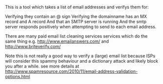 This is a tool which takes a list of email addresses and verifys them for: 

Verifying they contain an @ sign
Verifying the domainname has an MX record and A record
And that an SMTP server is running
And the smtp server responds positively when attempting to send to each email address.

There are many paid email list cleaning services services which do the same thing e.g. http://www.emailanswers.com/  and http://www.briteverify.com/ 

Note this is not really a good way to verify a (large) email list because ISPs will consider this spammy behaviour and a dictionary attack and likely block you after a while. see more details at http://www.spamresource.com/2010/11/email-address-validation-options.html